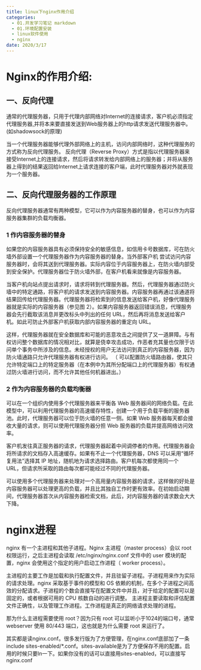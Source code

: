 ```yaml
---
title: linux下nginx作用介绍
categories:
  - 01.开发学习笔记 markdown
  - 01.环境配置安装
  - linux软件使用
  - nginx
date: 2020/3/17
---
```


# Nginx的作用介绍:

## 一、反向代理
通常的代理服务器，只用于代理内部网络对Internet的连接请求，客户机必须指定代理服务器,并将本来要直接发送到Web服务器上的http请求发送代理服务器中。(如shadowsock的原理)

当一个代理服务器能够代理外部网络上的主机，访问内部网络时，这种代理服务的方式称为反向代理服务。
反向代理（Reverse Proxy）方式是指以代理服务器来接受Internet上的连接请求，然后将请求转发给内部网络上的服务器；并将从服务器上得到的结果返回给Internet上请求连接的客户端，此时代理服务器对外就表现为一个服务器。

## 二、反向代理服务器的工作原理
反向代理服务器通常有两种模型，它可以作为内容服务器的替身，也可以作为内容服务器集群的负载均衡器。

### 1 作内容服务器的替身
如果您的内容服务器具有必须保持安全的敏感信息，如信用卡号数据库，可在防火墙外部设置一个代理服务器作为内容服务器的替身。当外部客户机 尝试访问内容服务器时，会将其送到代理服务器。实际内容位于内容服务器上，在防火墙内部受到安全保护。代理服务器位于防火墙外部，在客户机看来就像是内容服务器。

当客户机向站点提出请求时，请求将转到代理服务器。然后，代理服务器通过防火墙中的特定通路，将客户机的请求发送到内容服务器。内容服务器再通过该通道将结果回传给代理服务器。代理服务器将检索到的信息发送给客户机，好像代理服务器就是实际的内容服务器（参见图 2）。如果内容服务器返回错误消息，代理服务器会先行截取该消息并更改标头中列出的任何 URL，然后再将消息发送给客户机。如此可防止外部客户机获取内部内容服务器的重定向 URL。

这样，代理服务器就在安全数据库和可能的恶意攻击之间提供了又一道屏障。与有权访问整个数据库的情况相对比，就算是侥幸攻击成功，作恶者充其量也仅限于访问单个事务中所涉及的信息。未经授权的用户无法访问到真正的内容服务器，因为防火墙通路只允许代理服务器有权进行访问。
（ 可以配置防火墙路由器，使其只允许特定端口上的特定服务器（在本例中为其所分配端口上的代理服务器）有权通过防火墙进行访问，而不允许其他任何机器进出。）

### 2 作为内容服务器的负载均衡器
可以在一个组织内使用多个代理服务器来平衡各 Web 服务器间的网络负载。在此模型中，可以利用代理服务器的高速缓存特性，创建一个用于负载平衡的服务器池。此时，代理服务器可以位于防火墙的任意一侧。如果 Web 服务器每天都会接收大量的请求，则可以使用代理服务器分担 Web 服务器的负载并提高网络访问效率。

客户机发往真正服务器的请求，代理服务器起着中间调停者的作用。代理服务器会将所请求的文档存入高速缓存。如果有不止一个代理服务器，DNS 可以采用“循环复用法”选择其 IP 地址，随机地为请求选择路由。客户机每次都使用同一个 URL，但请求所采取的路由每次都可能经过不同的代理服务器。

可以使用多个代理服务器来处理对一个高用量内容服务器的请求，这样做的好处是内容服务器可以处理更高的负载，并且比其独自工作时更有效率。在初始启动期间，代理服务器首次从内容服务器检索文档，此后，对内容服务器的请求数会大大下降。


# nginx进程
nginx 有一个主进程和其他子进程。Nginx 主进程（master process）会以 root 权限运行，之后主进程会读取 /etc/nginx/nginx.conf 文件中的 user 模块的配置，nginx 会使用这个指定的用户启动工作进程（ worker process）。

主进程的主要工作是加载和执行配置文件，并且驻留子进程。子进程用来作为实际的请求处理。nginx 采取基于事件的模型和 OS 依赖的机制，在多个子进程之间高效的分配请求。子进程的个数会直接写在配置文件中并且，对于给定的配置可以是固定的，或者根据可用的 CPU 核数自动的进行调整。
主进程主要读取和评估配置文件正确性，以及管理工作进程。工作进程是真正的网络请求处理的进程。

那为什么主进程需要使用 root？因为只有 root 可以监听小于1024的端口号，通常 webserver 使用 80/443 端口，这也就是为什么需要 root 来运行了。

其实都是读nginx.conf。很多发行版为了方便管理，在nginx.conf底部加了一条include sites-enabled/*.conf。sites-available是为了方便保存不用的配置。启用的时候只要ln一下。如果你没有的话可以直接用sites-enabled，可以直接写nginx.conf
